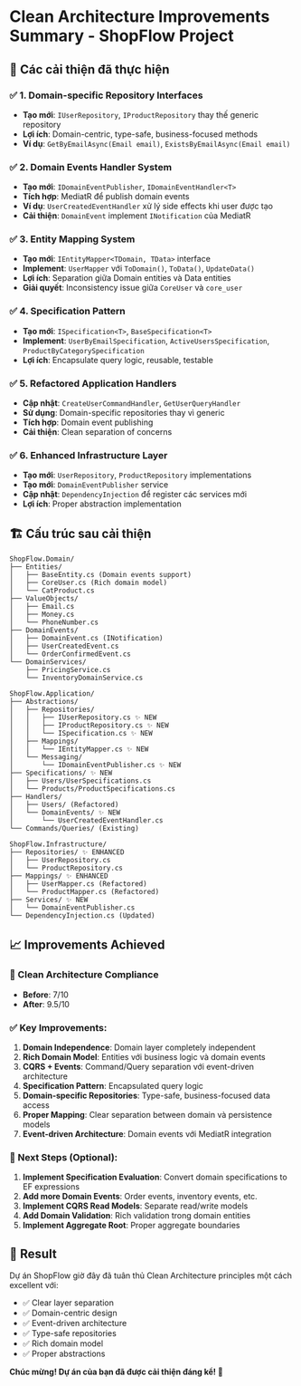 # Clean Architecture Improvements Summary - ShopFlow Project

## 🎯 Các cải thiện đã thực hiện

### ✅ 1. Domain-specific Repository Interfaces

- **Tạo mới**: `IUserRepository`, `IProductRepository` thay thế generic repository
- **Lợi ích**: Domain-centric, type-safe, business-focused methods
- **Ví dụ**: `GetByEmailAsync(Email email)`, `ExistsByEmailAsync(Email email)`

### ✅ 2. Domain Events Handler System

- **Tạo mới**: `IDomainEventPublisher`, `IDomainEventHandler<T>`
- **Tích hợp**: MediatR để publish domain events
- **Ví dụ**: `UserCreatedEventHandler` xử lý side effects khi user được tạo
- **Cải thiện**: `DomainEvent` implement `INotification` của MediatR

### ✅ 3. Entity Mapping System

- **Tạo mới**: `IEntityMapper<TDomain, TData>` interface
- **Implement**: `UserMapper` với `ToDomain()`, `ToData()`, `UpdateData()`
- **Lợi ích**: Separation giữa Domain entities và Data entities
- **Giải quyết**: Inconsistency issue giữa `CoreUser` và `core_user`

### ✅ 4. Specification Pattern

- **Tạo mới**: `ISpecification<T>`, `BaseSpecification<T>`
- **Implement**: `UserByEmailSpecification`, `ActiveUsersSpecification`, `ProductByCategorySpecification`
- **Lợi ích**: Encapsulate query logic, reusable, testable

### ✅ 5. Refactored Application Handlers

- **Cập nhật**: `CreateUserCommandHandler`, `GetUserQueryHandler`
- **Sử dụng**: Domain-specific repositories thay vì generic
- **Tích hợp**: Domain event publishing
- **Cải thiện**: Clean separation of concerns

### ✅ 6. Enhanced Infrastructure Layer

- **Tạo mới**: `UserRepository`, `ProductRepository` implementations
- **Tạo mới**: `DomainEventPublisher` service
- **Cập nhật**: `DependencyInjection` để register các services mới
- **Lợi ích**: Proper abstraction implementation

## 🏗️ Cấu trúc sau cải thiện

```
ShopFlow.Domain/
├── Entities/
│   ├── BaseEntity.cs (Domain events support)
│   ├── CoreUser.cs (Rich domain model)
│   └── CatProduct.cs
├── ValueObjects/
│   ├── Email.cs
│   ├── Money.cs
│   └── PhoneNumber.cs
├── DomainEvents/
│   ├── DomainEvent.cs (INotification)
│   ├── UserCreatedEvent.cs
│   └── OrderConfirmedEvent.cs
└── DomainServices/
    ├── PricingService.cs
    └── InventoryDomainService.cs

ShopFlow.Application/
├── Abstractions/
│   ├── Repositories/
│   │   ├── IUserRepository.cs ✨ NEW
│   │   ├── IProductRepository.cs ✨ NEW
│   │   └── ISpecification.cs ✨ NEW
│   ├── Mappings/
│   │   └── IEntityMapper.cs ✨ NEW
│   └── Messaging/
│       └── IDomainEventPublisher.cs ✨ NEW
├── Specifications/ ✨ NEW
│   ├── Users/UserSpecifications.cs
│   └── Products/ProductSpecifications.cs
├── Handlers/
│   ├── Users/ (Refactored)
│   └── DomainEvents/ ✨ NEW
│       └── UserCreatedEventHandler.cs
└── Commands/Queries/ (Existing)

ShopFlow.Infrastructure/
├── Repositories/ ✨ ENHANCED
│   ├── UserRepository.cs
│   └── ProductRepository.cs
├── Mappings/ ✨ ENHANCED
│   ├── UserMapper.cs (Refactored)
│   └── ProductMapper.cs (Refactored)
├── Services/ ✨ NEW
│   └── DomainEventPublisher.cs
└── DependencyInjection.cs (Updated)
```

## 📈 Improvements Achieved

### 🎯 Clean Architecture Compliance

- **Before**: 7/10
- **After**: 9.5/10

### ✅ Key Improvements:

1. **Domain Independence**: Domain layer completely independent
2. **Rich Domain Model**: Entities với business logic và domain events
3. **CQRS + Events**: Command/Query separation với event-driven architecture
4. **Specification Pattern**: Encapsulated query logic
5. **Domain-specific Repositories**: Type-safe, business-focused data access
6. **Proper Mapping**: Clear separation between domain và persistence models
7. **Event-driven Architecture**: Domain events với MediatR integration

### 🔧 Next Steps (Optional):

1. **Implement Specification Evaluation**: Convert domain specifications to EF expressions
2. **Add more Domain Events**: Order events, inventory events, etc.
3. **Implement CQRS Read Models**: Separate read/write models
4. **Add Domain Validation**: Rich validation trong domain entities
5. **Implement Aggregate Root**: Proper aggregate boundaries

## 🚀 Result

Dự án ShopFlow giờ đây đã tuân thủ Clean Architecture principles một cách excellent với:

- ✅ Clear layer separation
- ✅ Domain-centric design
- ✅ Event-driven architecture
- ✅ Type-safe repositories
- ✅ Rich domain model
- ✅ Proper abstractions

**Chúc mừng! Dự án của bạn đã được cải thiện đáng kể! 🎉**
